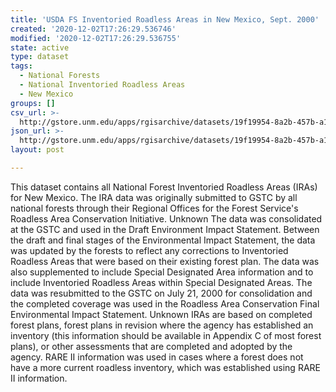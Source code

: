 ```yaml
---
title: 'USDA FS Inventoried Roadless Areas in New Mexico, Sept. 2000'
created: '2020-12-02T17:26:29.536746'
modified: '2020-12-02T17:26:29.536755'
state: active
type: dataset
tags:
  - National Forests
  - National Inventoried Roadless Areas
  - New Mexico
groups: []
csv_url: >-
  http://gstore.unm.edu/apps/rgisarchive/datasets/19f19954-8a2b-457b-a1d7-90769cf08125/irasda_nm_shp.derived.csv
json_url: >-
  http://gstore.unm.edu/apps/rgisarchive/datasets/19f19954-8a2b-457b-a1d7-90769cf08125/irasda_nm_shp.derived.json
layout: post

---
```

This dataset contains all National Forest Inventoried Roadless Areas (IRAs)
                for New Mexico. The IRA data was originally submitted to GSTC by all national
                forests through their Regional Offices for the Forest Service's Roadless Area
                Conservation Initiative. Unknown The data was consolidated at the GSTC and used in
                the Draft Environment Impact Statement. Between the draft and final stages of the
                Environmental Impact Statement, the data was updated by the forests to reflect any
                corrections to Inventoried Roadless Areas that were based on their existing forest
                plan. The data was also supplemented to include Special Designated Area information
                and to include Inventoried Roadless Areas within Special Designated Areas. The data
                was resubmitted to the GSTC on July 21, 2000 for consolidation and the completed
                coverage was used in the Roadless Area Conservation Final Environmental Impact
                Statement. Unknown IRAs are based on completed forest plans, forest plans in
                revision where the agency has established an inventory (this information should be
                available in Appendix C of most forest plans), or other assessments that are
                completed and adopted by the agency. RARE II information was used in cases where a
                forest does not have a more current roadless inventory, which was established using
                RARE II information.
